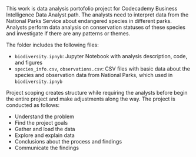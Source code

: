 This work is data analysis portofolio project for Codecademy Business Intelligence Data Analyst path. The analysts need to interpret data from the National Parks Service about endangered species in different parks. Analysts perform data analysis on conservation statuses of these species and investigate if there are any patterns or themes. 

The folder includes the following files:
- `biodiversity.ipnyb`: Jupyter Notebook with analysis description, code, and figures
- `species_info.csv`, `observations.csv`: CSV files with basic data about the species and observation data from National Parks, which used in `biodiversity.ipnyb`

Project scoping creates structure while requiring the analysts before begin the entire project and make adjustments along the way. The project is conducted as follows:
- Understand the problem
- Find the project goals
- Gather and load the data
- Explore and explain data
- Conclusions about the process and findings
- Communicate the findings



